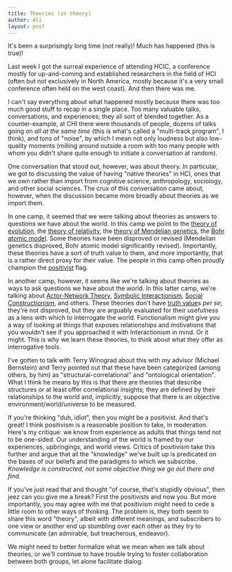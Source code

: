 ```yaml
---
title: Theories (in theory)
author: Ali
layout: post
---
```

It's been a surprisingly long time (not really)! Much has happened (this is true)!

Last week I got the surreal experience of attending HCIC, a conference mostly for up-and-coming and established researchers in the field of HCI (often but not exclusively in North America, mostly because it's a very small conference often held on the west coast). And then there was me.

I can't say everything about what happened mostly because there was too much good stuff to recap in a single place. Too many valuable talks, conversations, and experiences; they all sort of blended together. As a counter-example, at CHI there were thousands of people, dozens of talks going on *all at the same time* (this is what's called a "multi-track program", I think), and tons of "noise", by which I mean not only loudness but also low-quality moments (milling around outside a room with too many people with whom you didn't share quite enough to initiate a conversation at random).

One conversation that stood out, however, was about theory. In particular, we got to discussing the value of having "native theories" in HCI, ones that we own rather than import from cognitive science, anthropology, sociology, and other social sciences. The crux of this conversation came about, however, when the discussion became more broadly about theories as we import them.

In one camp, it seemed that we were talking about theories as answers to questions we have about the world. In this camp we point to the [theory of evolution][evolution], the [theory of relativity][relativity], the [theory of Mendelian genetics][mendeley], the [Bohr atomic model][bohr]. Some theories have been disproved or revised (Mendelian genetics disproved, Bohr atomic model significantly revised). Importantly, these theories have a sort of truth value to them, and more importantly, that is a rather direct proxy for their value. The people in this camp often proudly champion the [positivist][positivism] flag.

In another camp, however, it seems like we're talking about theories as ways to ask questions we have about the world. In this latter camp, we're talking about [Actor-Network Theory][ANT], [Symbolic Interactionism][symInt], [Social Constructionism][socialConstructionism], and others. These theories don't have [truth value][truthValue]s *per se*; they're not disproved, but they are arguably evaluated for their usefulness as a lens with which to interrogate the world. Functionalism might give you a way of looking at things that exposes relationships and motivations that you wouldn't see if you approached it with Interactionism in mind. Or it might. This is why we learn these theories, to think about what they offer as interrogative tools.

I've gotten to talk with Terry Winograd about this with my advisor (Michael Bernstein) and Terry pointed out that these have been categorized (among others, by him) as "structural-correlational" and "ontological orientation". What I think he means by this is that there are theories that describe structures or at least offer correlational insights; they are defined by their relationships to the world and, implicitly, suppose that there is an objective environment/world/universe to be measured.

If you're thinking "duh, idiot", then you might be a positivist. And that's great! I think positivism is a reasonable position to take, in moderation. Here's my critique: we know from experience as adults that things tend not to be one-sided. Our understanding of the world is framed by our experiences, upbringings, and world views. Critics of positivism take this further and argue that all the "knowledge" we've built up is predicated on the bases of our beliefs and the paradigms to which we subscribe. *Knowledge is constructed, not some objective thing we go out there and find.*

If you've just read that and thought "of course, that's stupidly obvious", then jeez can you give me a break? First the positivists and now you. But more importantly, you may agree with me that positivism might need to cede a little room to other ways of thinking. The problem is, they both seem to share this word "theory", albeit with different meanings, and subscribers to one view or another end up stumbling over each other as they try to communicate (an admirable, but treacherous, endeavor).

We might need to better formalize what we mean when we talk about theories, or we'll continue to have trouble trying to foster collaboration between both groups, let alone facilitate dialog.

[evolution]: https://en.wikipedia.org/wiki/Evolution
[relativity]: https://en.wikipedia.org/wiki/Theory_of_relativity
[mendeley]: https://en.wikipedia.org/wiki/Mendelian_inheritance
[bohr]: https://en.wikipedia.org/wiki/Bohr_model
[positivism]: https://en.wikipedia.org/wiki/Positivism
[socialConstructionism]: https://en.wikipedia.org/wiki/Social_constructivism
[ANT]: https://en.wikipedia.org/wiki/Actor%E2%80%93network_theory
[symInt]: https://en.wikipedia.org/wiki/Symbolic_interactionism
[truthValue]: https://en.wikipedia.org/wiki/Truth_value